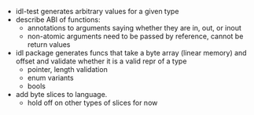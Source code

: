 * idl-test generates arbitrary values for a given type
* describe ABI of functions:
    * annotations to arguments saying whether they are in, out, or inout
    * non-atomic arguments need to be passed by reference, cannot be return values
* idl package generates funcs that take a byte array (linear memory) and offset
  and validate whether it is a valid repr of a type
    * pointer, length validation
    * enum variants
    * bools
* add byte slices to language.
    * hold off on other types of slices for now
